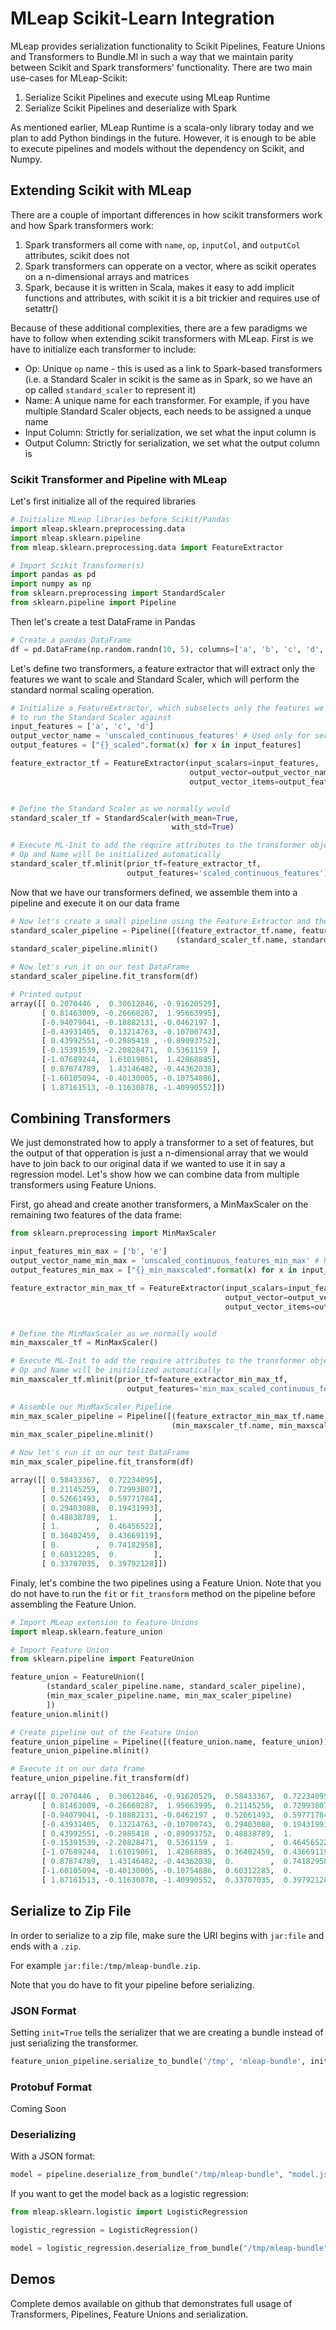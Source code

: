 # MLeap Scikit-Learn Integration

MLeap provides serialization functionality to Scikit Pipelines, Feature Unions and Transformers to Bundle.Ml in such a way that we maintain parity between Scikit and Spark transformers' functionality.
There are two main use-cases for MLeap-Scikit:
1. Serialize Scikit Pipelines and execute using MLeap Runtime
2. Serialize Scikit Pipelines and deserialize with Spark

As mentioned earlier, MLeap Runtime is a scala-only library today and we plan to add Python bindings in the future. However, it is enough to be able to execute pipelines and models without the dependency on Scikit, and Numpy.

## Extending Scikit with MLeap

There are a couple of important differences in how scikit transformers work and how Spark transformers work:
1. Spark transformers all come with `name`, `op`, `inputCol`, and `outputCol` attributes, scikit does not
2. Spark transformers can opperate on a vector, where as scikit operates on a n-dimensional arrays and matrices
3. Spark, because it is written in Scala, makes it easy to add implicit functions and attributes, with scikit it is a bit trickier and requires use of setattr()

Because of these additional complexities, there are a few paradigms we have to follow when extending scikit transformers with MLeap.
First is we have to initialize each transformer to include:
* Op: Unique `op` name - this is used as a link to Spark-based transformers (i.e. a Standard Scaler in scikit is the same as in Spark, so we have an op called `standard_scaler` to represent it)
* Name: A unique name for each transformer. For example, if you have multiple Standard Scaler objects, each needs to be assigned a unque name
* Input Column: Strictly for serialization, we set what the input column is
* Output Column: Strictly for serialization, we set what the output column is

### Scikit Transformer and Pipeline with MLeap

Let's first initialize all of the required libraries
```python
# Initialize MLeap libraries before Scikit/Pandas
import mleap.sklearn.preprocessing.data
import mleap.sklearn.pipeline
from mleap.sklearn.preprocessing.data import FeatureExtractor

# Import Scikit Transformer(s)
import pandas as pd
import numpy as np
from sklearn.preprocessing import StandardScaler
from sklearn.pipeline import Pipeline
```

Then let's create a test DataFrame in Pandas

```python
# Create a pandas DataFrame
df = pd.DataFrame(np.random.randn(10, 5), columns=['a', 'b', 'c', 'd', 'e'])
```

Let's define two transformers, a feature extractor that will extract only the features we want to scale and Standard Scaler, which will perform the standard normal scaling operation.

```python
# Initialize a FeatureExtractor, which subselects only the features we want
# to run the Standard Scaler against
input_features = ['a', 'c', 'd']
output_vector_name = 'unscaled_continuous_features' # Used only for serialization purposes
output_features = ["{}_scaled".format(x) for x in input_features]

feature_extractor_tf = FeatureExtractor(input_scalars=input_features,
                                        output_vector=output_vector_name,
                                        output_vector_items=output_features)


# Define the Standard Scaler as we normally would
standard_scaler_tf = StandardScaler(with_mean=True,
                                    with_std=True)

# Execute ML-Init to add the require attributes to the transformer object
# Op and Name will be initialized automatically
standard_scaler_tf.mlinit(prior_tf=feature_extractor_tf,
                          output_features='scaled_continuous_features')
```

Now that we have our transformers defined, we assemble them into a pipeline and execute it on our data frame

```python
# Now let's create a small pipeline using the Feature Extractor and the Standard Scaler
standard_scaler_pipeline = Pipeline([(feature_extractor_tf.name, feature_extractor_tf),
                                     (standard_scaler_tf.name, standard_scaler_tf)])
standard_scaler_pipeline.mlinit()

# Now let's run it on our test DataFrame
standard_scaler_pipeline.fit_transform(df)

# Printed output
array([[ 0.2070446 ,  0.30612846, -0.91620529],
       [ 0.81463009, -0.26668287,  1.95663995],
       [-0.94079041, -0.18882131, -0.0462197 ],
       [-0.43931405,  0.13214763, -0.10700743],
       [ 0.43992551, -0.2985418 , -0.89093752],
       [-0.15391539, -2.20828471,  0.5361159 ],
       [-1.07689244,  1.61019861,  1.42868885],
       [ 0.87874789,  1.43146482, -0.44362038],
       [-1.60105094, -0.40130005, -0.10754886],
       [ 1.87161513, -0.11630878, -1.40990552]])
```

## Combining Transformers

We just demonstrated how to apply a transformer to a set of features, but the output of that opperation is just a n-dimensional array that we would have to join back to our original data if we wanted to use it in say a regression model. Let's show how we can combine data from multiple transformers using Feature Unions.

First, go ahead and create another transformers, a MinMaxScaler on the remaining two features of the data frame:

```python
from sklearn.preprocessing import MinMaxScaler

input_features_min_max = ['b', 'e']
output_vector_name_min_max = 'unscaled_continuous_features_min_max' # Used only for serialization purposes
output_features_min_max = ["{}_min_maxscaled".format(x) for x in input_features_min_max]

feature_extractor_min_max_tf = FeatureExtractor(input_scalars=input_features_min_max,
                                                output_vector=output_vector_name_min_max,
                                                output_vector_items=output_features_min_max)


# Define the MinMaxScaler as we normally would
min_maxscaler_tf = MinMaxScaler()

# Execute ML-Init to add the require attributes to the transformer object
# Op and Name will be initialized automatically
min_maxscaler_tf.mlinit(prior_tf=feature_extractor_min_max_tf,
                          output_features='min_max_scaled_continuous_features')

# Assemble our MinMaxScaler Pipeline
min_max_scaler_pipeline = Pipeline([(feature_extractor_min_max_tf.name, feature_extractor_min_max_tf),
                                    (min_maxscaler_tf.name, min_maxscaler_tf)])
min_max_scaler_pipeline.mlinit()

# Now let's run it on our test DataFrame
min_max_scaler_pipeline.fit_transform(df)

array([[ 0.58433367,  0.72234095],
       [ 0.21145259,  0.72993807],
       [ 0.52661493,  0.59771784],
       [ 0.29403088,  0.19431993],
       [ 0.48838789,  1.        ],
       [ 1.        ,  0.46456522],
       [ 0.36402459,  0.43669119],
       [ 0.        ,  0.74182958],
       [ 0.60312285,  0.        ],
       [ 0.33707035,  0.39792128]])
```

Finaly, let's combine the two pipelines using a Feature Union. Note that you do not have to run the `fit` or `fit_transform` method on the pipeline before assembling the Feature Union.

```python
# Import MLeap extension to Feature Unions
import mleap.sklearn.feature_union

# Import Feature Union
from sklearn.pipeline import FeatureUnion

feature_union = FeatureUnion([
        (standard_scaler_pipeline.name, standard_scaler_pipeline),
        (min_max_scaler_pipeline.name, min_max_scaler_pipeline)
        ])
feature_union.mlinit()

# Create pipeline out of the Feature Union
feature_union_pipeline = Pipeline([(feature_union.name, feature_union)])
feature_union_pipeline.mlinit()

# Execute it on our data frame
feature_union_pipeline.fit_transform(df)

array([[ 0.2070446 ,  0.30612846, -0.91620529,  0.58433367,  0.72234095],
       [ 0.81463009, -0.26668287,  1.95663995,  0.21145259,  0.72993807],
       [-0.94079041, -0.18882131, -0.0462197 ,  0.52661493,  0.59771784],
       [-0.43931405,  0.13214763, -0.10700743,  0.29403088,  0.19431993],
       [ 0.43992551, -0.2985418 , -0.89093752,  0.48838789,  1.        ],
       [-0.15391539, -2.20828471,  0.5361159 ,  1.        ,  0.46456522],
       [-1.07689244,  1.61019861,  1.42868885,  0.36402459,  0.43669119],
       [ 0.87874789,  1.43146482, -0.44362038,  0.        ,  0.74182958],
       [-1.60105094, -0.40130005, -0.10754886,  0.60312285,  0.        ],
       [ 1.87161513, -0.11630878, -1.40990552,  0.33707035,  0.39792128]])
```

## Serialize to Zip File

In order to serialize to a zip file, make sure the URI begins with `jar:file` and ends with a `.zip`.

For example `jar:file:/tmp/mleap-bundle.zip`.

Note that you do have to fit your pipeline before serializing.

### JSON Format

Setting `init=True` tells the serializer that we are creating a bundle instead of just serializing the transformer.

```python
feature_union_pipeline.serialize_to_bundle('/tmp', 'mleap-bundle', init=True)
```

### Protobuf Format

Coming Soon

### Deserializing

With a JSON format:

```python
model = pipeline.deserialize_from_bundle("/tmp/mleap-bundle", "model.json.node")
```

If you want to get the model back as a logistic regression:

```python
from mleap.sklearn.logistic import LogisticRegression

logistic_regression = LogisticRegression()

model = logistic_regression.deserialize_from_bundle("/tmp/mleap-bundle", "model.json.node")
```

## Demos

Complete demos available on github that demonstrates full usage of Transformers, Pipelines, Feature Unions and serialization.
